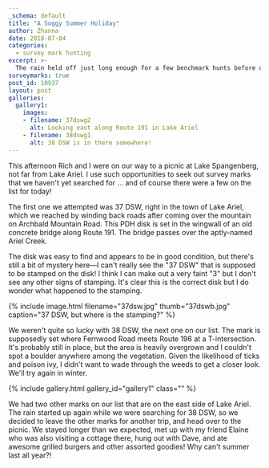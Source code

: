 ```yaml
---
_schema: default
title: "A Soggy Summer Holiday"
author: Zhanna
date: 2018-07-04
categories:
  - survey mark hunting
excerpt: >-
  The rain held off just long enough for a few benchmark hunts before our annual picnic!
surveymarks: true
post_id: 10937
layout: post
galleries:
  gallery1:
    images:
    - filename: 37dswg2
      alt: Looking east along Route 191 in Lake Ariel
    - filename: 38dswg1
      alt: 38 DSW is in there somewhere!                             
---
```


This afternoon Rich and I were on our way to a picnic at Lake Spangenberg, not far from Lake Ariel. I use such opportunities to seek out survey marks that we haven't yet searched for ... and of course there were a few on the list for today!

The first one we attempted was 37 DSW, right in the town of Lake Ariel, which we reached by winding back roads after coming over the mountain on Archbald Mountain Road. This PDH disk is set in the wingwall of an old concrete bridge along Route 191. The bridge passes over the aptly-named Ariel Creek.

The disk was easy to find and appears to be in good condition, but there's still a bit of mystery here—I can't really see the "37 DSW" that is supposed to be stamped on the disk! I think I can make out a very faint "3" but I don't see any other signs of stamping. It's clear this is the correct disk but I do wonder what happened to the stamping.

{% include image.html filename="37dsw.jpg" thumb="37dswb.jpg" caption="37 DSW, but where is the stamping?" %}

We weren't quite so lucky with 38 DSW, the next one on our list. The mark is supposedly set where Fernwood Road meets Route 196 at a T-intersection. It's probably still in place, but the area is heavily overgrown and I couldn't spot a boulder anywhere among the vegetation. Given the likelihood of ticks and poison ivy, I didn't want to wade through the weeds to get a closer look. We'll try again in winter.

{% include gallery.html gallery_id="gallery1" class="" %}

We had two other marks on our list that are on the east side of Lake Ariel. The rain started up again while we were searching for 38 DSW, so we decided to leave the other marks for another trip, and head over to the picnic. We stayed longer than we expected, met up with my friend Elaine who was also visiting a cottage there, hung out with Dave, and ate awesome grilled burgers and other assorted goodies! Why can't summer last all year?!